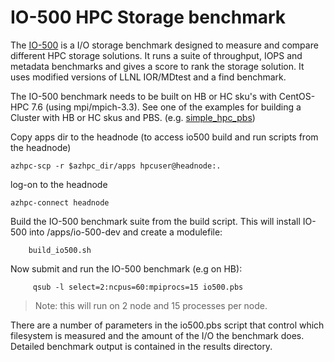 # IO-500 HPC Storage benchmark

The [IO-500](https://www.vi4io.org/std/io500/start) is a I/O storage benchmark designed to measure and compare different HPC storage solutions. It runs a suite of throughput, IOPS and metadata benchmarks and gives a score to rank the storage solution. It uses modified versions of LLNL IOR/MDtest and a find benchmark.

The IO-500 benchmark needs to be built on HB or HC sku's with CentOS-HPC 7.6 (using mpi/mpich-3.3). See one of the examples for building a Cluster with HB or HC skus and PBS. (e.g. [simple_hpc_pbs](../../examples/simple_hpc_pbs/readme.md))


Copy apps dir to the headnode (to access io500 build and run scripts from the headnode)
```
azhpc-scp -r $azhpc_dir/apps hpcuser@headnode:.
```


log-on to the headnode
```
azhpc-connect headnode
```


Build the IO-500 benchmark suite from the build script.  This will install IO-500 into /apps/io-500-dev and create a modulefile:
```
    build_io500.sh
```

Now submit and run the IO-500 benchmark (e.g on HB):
```
     qsub -l select=2:ncpus=60:mpiprocs=15 io500.pbs
```

> Note: this will run on 2 node and 15 processes per node.

There are a number of parameters in the io500.pbs script that control which filesystem is measured and the amount of the I/O the benchmark does. Detailed benchmark output is contained in the results directory.
